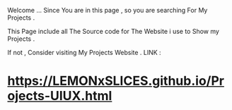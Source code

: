 
Welcome ... Since You are in this page , so you are searching For My Projects .

This Page include all The Source code for The Website i use to Show my Projects .

If not , Consider visiting My Projects Website . LINK : 


#                                                  https://LEMONxSLICES.github.io/Projects-UIUX.html
